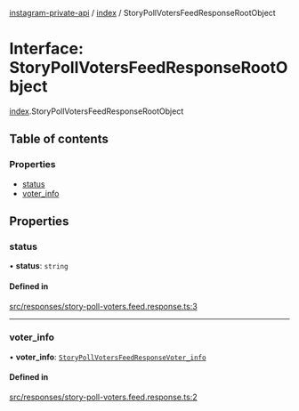 [instagram-private-api](../../README.md) / [index](../../modules/index.md) / StoryPollVotersFeedResponseRootObject

# Interface: StoryPollVotersFeedResponseRootObject

[index](../../modules/index.md).StoryPollVotersFeedResponseRootObject

## Table of contents

### Properties

- [status](StoryPollVotersFeedResponseRootObject.md#status)
- [voter\_info](StoryPollVotersFeedResponseRootObject.md#voter_info)

## Properties

### status

• **status**: `string`

#### Defined in

[src/responses/story-poll-voters.feed.response.ts:3](https://github.com/Nerixyz/instagram-private-api/blob/0e0721c/src/responses/story-poll-voters.feed.response.ts#L3)

___

### voter\_info

• **voter\_info**: [`StoryPollVotersFeedResponseVoter_info`](StoryPollVotersFeedResponseVoter_info.md)

#### Defined in

[src/responses/story-poll-voters.feed.response.ts:2](https://github.com/Nerixyz/instagram-private-api/blob/0e0721c/src/responses/story-poll-voters.feed.response.ts#L2)
